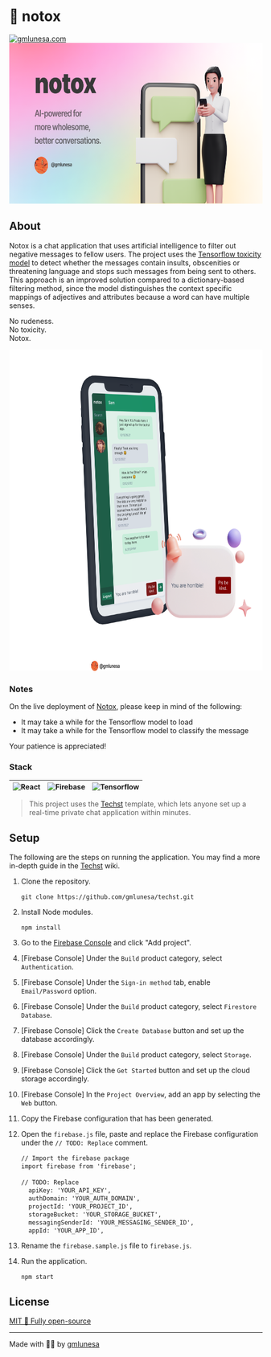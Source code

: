 # 🚫 notox

<a href="https://gmlunesa.com/notox/#/about">
  <img src="https://img.shields.io/badge/Visit%20Notox-064E3B.svg?&style=for-the-badge&logo=google-chrome&logoColor=white" alt="gmlunesa.com"/>
</a>

<img src="https://github.com/gmlunesa/notox/blob/master/images/NotoxPreview.png" height="320" alt="Notox Preview">

## About

Notox is a chat application that uses artificial intelligence to filter out negative messages to fellow users. The project uses the [Tensorflow toxicity model](https://github.com/tensorflow/tfjs-models/tree/master/toxicity) to detect whether the messages contain insults, obscenities or threatening language and stops such messages from being sent to others. This approach is an improved solution compared to a dictionary-based filtering method, since the model distinguishes the context specific mappings of adjectives and attributes because a word can have multiple senses.

No rudeness. <br />
No toxicity. <br />
Notox.

<img src="https://github.com/gmlunesa/notox/blob/master/images/NotoxShowcase.png" height="640" alt="Notox">

### Notes

On the live deployment of [Notox](https://gmlunesa.com/notox/#/about), please keep in mind of the following:

- It may take a while for the Tensorflow model to load
- It may take a while for the Tensorflow model to classify the message

Your patience is appreciated!

### Stack

| <img src="https://raw.githubusercontent.com/yurijserrano/Github-Profile-Readme-Logos/master/frameworks/react.svg" width="100" height="100" alt="React"> | <img src="https://raw.githubusercontent.com/yurijserrano/Github-Profile-Readme-Logos/master/cloud/firebase.svg" width="100" height="100" alt="Firebase"> | <img src="https://upload.wikimedia.org/wikipedia/commons/2/2d/Tensorflow_logo.svg" width="100" height="100" alt="Tensorflow"> |
| ------------------------------------------------------------------------------------------------------------------------------------------------------- | -------------------------------------------------------------------------------------------------------------------------------------------------------- | ----------------------------------------------------------------------------------------------------------------------------- |

> This project uses the [Techst](https://github.com/gmlunesa/techst/) template, which lets anyone set up a real-time private chat application within minutes.

## Setup

The following are the steps on running the application. You may find a more in-depth guide in the [Techst](https://github.com/gmlunesa/techst/wiki) wiki.

1. Clone the repository.

   ```
   git clone https://github.com/gmlunesa/techst.git
   ```

2. Install Node modules.

   ```
   npm install
   ```

3. Go to the [Firebase Console](https://console.firebase.google.com) and click "Add project".
4. [Firebase Console] Under the `Build` product category, select `Authentication`.
5. [Firebase Console] Under the `Sign-in method` tab, enable `Email/Password` option.
6. [Firebase Console] Under the `Build` product category, select `Firestore Database`.
7. [Firebase Console] Click the `Create Database` button and set up the database accordingly.
8. [Firebase Console] Under the `Build` product category, select `Storage`.
9. [Firebase Console] Click the `Get Started` button and set up the cloud storage accordingly.
10. [Firebase Console] In the `Project Overview`, add an app by selecting the `Web` button.
11. Copy the Firebase configuration that has been generated.
12. Open the `firebase.js` file, paste and replace the Firebase configuration under the `// TODO: Replace` comment.

    ```
    // Import the firebase package
    import firebase from 'firebase';

    // TODO: Replace
      apiKey: 'YOUR_API_KEY',
      authDomain: 'YOUR_AUTH_DOMAIN',
      projectId: 'YOUR_PROJECT_ID',
      storageBucket: 'YOUR_STORAGE_BUCKET',
      messagingSenderId: 'YOUR_MESSAGING_SENDER_ID',
      appId: 'YOUR_APP_ID',
    ```

13. Rename the `firebase.sample.js` file to `firebase.js`.
14. Run the application.
    ```
    npm start
    ```

## License

[MIT 🌱 Fully open-source](https://github.com/gmlunesa/techst/blob/main/LICENSE)

---

Made with 💫✨ by [gmlunesa](https://gmlunesa.com)
